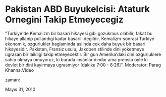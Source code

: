 # Pakistan ABD Buyukelcisi: Ataturk Ornegini Takip Etmeyecegiz
"Turkiye'de Kemalizm bir basari hikayesi gibi gozukmus olabilir, fakat bu hikaye allanip pullandigi kadar basarili degildir. Kemalizm-sonrasi Turkiye ekonomik, ozgurlukler baglaminda aslinda cok daha buyuk bir basari hikayesidir. Pakistan, Fransiz usulu, Jakoben stilinde dini yoketmeye ugrasan bir laikligi takip etmeyecektir. Bir gun Amerika'daki dini ozgurluklere sahip olmaya umuyoruz, ki burada insanlar dindar ama prensip oyle ki devlet bir dini kayirmaya ugrasmiyor [dakika 7:00 - 8:26]". Moderator: Parag Khanna.Video







zaman:

Mayıs 31, 2010











